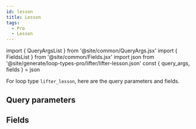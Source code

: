 ```yaml
---
id: lesson
title: Lesson
tags:
  - Pro
  - Lesson
---
```

import { QueryArgsList } from '@site/common/QueryArgs.jsx'
import { FieldsList } from '@site/common/Fields.jsx'
import json from '@site/generate/loop-types-pro/lifter/lifter-lesson.json'
const { query_args, fields } = json

For loop type `lifter_lesson`, here are the query parameters and fields.

## Query parameters

<QueryArgsList args={query_args} />

## Fields

<FieldsList fields={fields} />
